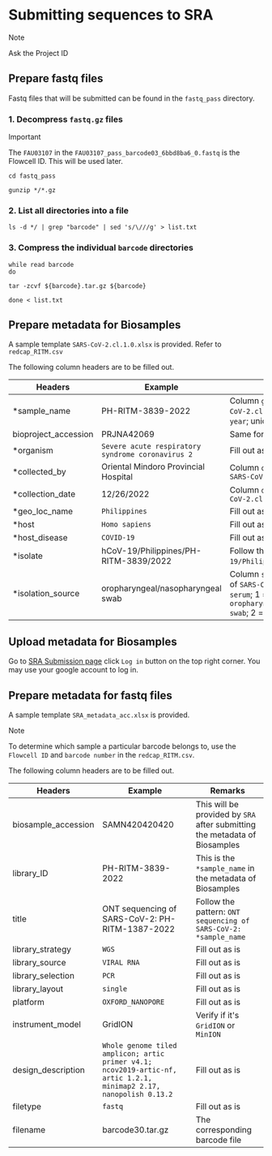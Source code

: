 # Submitting sequences to SRA
> [!NOTE]
Ask the Project ID

## Prepare fastq files
Fastq files that will be submitted can be found in the `fastq_pass` directory.

### 1. Decompress `fastq.gz` files
> [!IMPORTANT]
The `FAU03107` in the `FAU03107_pass_barcode03_6bbd8ba6_0.fastq` is the Flowcell ID. This will be used later.
```
cd fastq_pass

gunzip */*.gz
```


### 2. List all directories into a file

```
ls -d */ | grep "barcode" | sed 's/\///g' > list.txt
```

### 3. Compress the individual `barcode` directories
```
while read barcode
do

tar -zcvf ${barcode}.tar.gz ${barcode}

done < list.txt
```


## Prepare metadata for Biosamples
A sample template `SARS-CoV-2.cl.1.0.xlsx` is provided. Refer to `redcap_RITM.csv`

The following column headers are to be filled out. </br>

| Headers | Example | Remarks |
| ------- | ------- | ------- |
| *sample_name | PH-RITM-3839-2022 | Column `gisaid_name` of `SARS-CoV-2.cl.1.0.xlsx` added with `-year`; unique for each sample |
| bioproject_accession | PRJNA42069 | Same for all samples |
| *organism | `Severe acute respiratory syndrome coronavirus 2` | Fill out as is |
| *collected_by | Oriental Mindoro Provincial Hospital | Column `originating_lab` of `SARS-CoV-2.cl.1.0.xlsx` |
| *collection_date | 12/26/2022 | Column `date_collected` of `SARS-CoV-2.cl.1.0.xlsx` |
| *geo_loc_name | `Philippines` | Fill out as is |
| *host | `Homo sapiens` | Fill out as is |
| *host_disease | `COVID-19` | Fill out as is |
| *isolate | hCoV-19/Philippines/PH-RITM-3839/2022 | Follow the pattern: `hCoV-19/Philippines`/`gisaid_name`/`year` |
| *isolation_source | oropharyngeal/nasopharyngeal swab | Column `sample_type_collected` of `SARS-CoV-2.cl.1.0.xlsx`: 0 = `serum`; 1 = `oropharyngeal/nasopharyngeal swab`; 2 = `other` |


## Upload metadata for Biosamples
Go to [SRA Submission page](https://submit.ncbi.nlm.nih.gov/subs/sra/) click `Log in` button on the top right corner. You may use your google account to log in.


## Prepare metadata for fastq files
A sample template `SRA_metadata_acc.xlsx` is provided.

>[!NOTE]
To determine which sample a particular barcode belongs to, use the `Flowcell ID` and `barcode number` in the `redcap_RITM.csv`.

The following column headers are to be filled out. </br>

| Headers | Example | Remarks |
| ------- | ------- | ------- |
| biosample_accession | SAMN420420420 | This will be provided by `SRA` after submitting the metadata of Biosamples |
| library_ID | PH-RITM-3839-2022 | This is the `*sample_name` in the metadata of Biosamples |
| title | ONT sequencing of SARS-CoV-2: PH-RITM-1387-2022 | Follow the pattern: `ONT sequencing of SARS-CoV-2:` `*sample_name` |
| library_strategy | `WGS` | Fill out as is |
| library_source | `VIRAL RNA` | Fill out as is |
| library_selection | `PCR` | Fill out as is |
| library_layout | `single` | Fill out as is |
| platform | `OXFORD_NANOPORE` | Fill out as is |
| instrument_model | GridION | Verify if it's `GridION` or `MinION`
| design_description | `Whole genome tiled amplicon; artic primer v4.1; ncov2019-artic-nf, artic 1.2.1, minimap2 2.17, nanopolish 0.13.2` | Fill out as is |
| filetype | `fastq` | Fill out as is |
| filename | barcode30.tar.gz | The corresponding barcode file |

